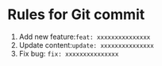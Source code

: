 # Rules for Git commit
1. Add new feature:```feat: xxxxxxxxxxxxxxx```
2. Update content:```update: xxxxxxxxxxxxxxx```
3. Fix bug: ```fix: xxxxxxxxxxxxxxx```
